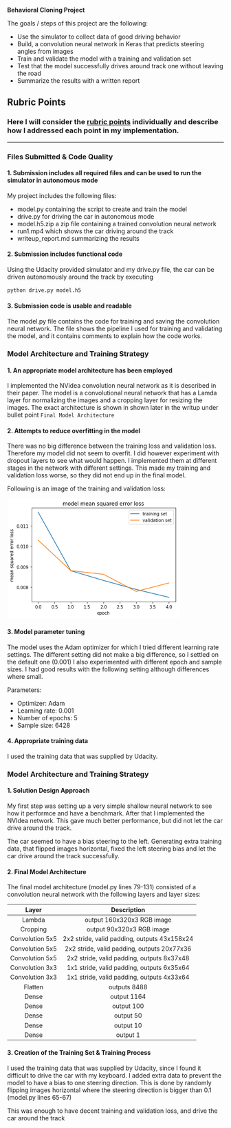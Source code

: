 **Behavioral Cloning Project**

The goals / steps of this project are the following:
* Use the simulator to collect data of good driving behavior
* Build, a convolution neural network in Keras that predicts steering angles from images
* Train and validate the model with a training and validation set
* Test that the model successfully drives around track one without leaving the road
* Summarize the results with a written report


[//]: # (Image References)

[image1]: ./output_images/training_validation_loss.png "Model Visualization"

## Rubric Points
### Here I will consider the [rubric points](https://review.udacity.com/#!/rubrics/432/view) individually and describe how I addressed each point in my implementation.  

---
### Files Submitted & Code Quality

#### 1. Submission includes all required files and can be used to run the simulator in autonomous mode

My project includes the following files:
* model.py containing the script to create and train the model
* drive.py for driving the car in autonomous mode
* model.h5.zip a zip file containing a trained convolution neural network 
* run1.mp4 which shows the car driving around the track
* writeup_report.md summarizing the results

#### 2. Submission includes functional code
Using the Udacity provided simulator and my drive.py file, the car can be driven autonomously around the track by executing 
```sh
python drive.py model.h5
```

#### 3. Submission code is usable and readable

The model.py file contains the code for training and saving the convolution neural network. The file shows the pipeline I used for training and validating the model, and it contains comments to explain how the code works.

### Model Architecture and Training Strategy

#### 1. An appropriate model architecture has been employed

I implemented the NVidea convolution neural network as it is described in their paper.
The model is a convolutional neural network that has a Lamda layer for normalizing the images and a cropping layer for resizing the images.
The exact architecture is shown in shown later in the writup under bullet point `Final Model Architecture`

#### 2. Attempts to reduce overfitting in the model

There was no big difference between the training loss and validation loss. Therefore my model did not seem to overfit.
I did however experiment with dropout layers to see what would happen. I implemented them at different stages in the network with different settings.
This made my training and validation loss worse, so they did not end up in the final model.

Following is an image of the training and validation loss:

![alt text][image1]

#### 3. Model parameter tuning

The model uses the Adam optimizer for which I tried different learning rate settings. The different setting did not make a big difference, so I settled on the default one (0.001)
I also experimented with different epoch and sample sizes. I had good results with the following setting although differences where small.

Parameters:

* Optimizer: Adam
* Learning rate: 0.001
* Number of epochs: 5
* Sample size: 6428

#### 4. Appropriate training data

I used the training data that was supplied by Udacity.

### Model Architecture and Training Strategy

#### 1. Solution Design Approach

My first step was setting up a very simple shallow neural network to see how it performce and have a benchmark.
After that I implemented the NVIdea network. This gave much better performance, but did not let the car drive around the track.

The car seemed to have a bias steering to the left.
Generating extra training data, that flipped images horizontal, fixed the left steering bias and let the car drive around the track successfully.

#### 2. Final Model Architecture

The final model architecture (model.py lines 79-131) consisted of a convolution neural network with the following layers and layer sizes:

| Layer                 |     Description                               | 
|:---------------------:|:---------------------------------------------:| 
| Lambda                | output 160x320x3 RGB image                    | 
| Cropping              | output 90x320x3 RGB image                     | 
| Convolution 5x5       | 2x2 stride, valid padding, outputs 43x158x24  |
| Convolution 5x5       | 2x2 stride, valid padding, outputs 20x77x36   |
| Convolution 5x5       | 2x2 stride, valid padding, outputs 8x37x48    |
| Convolution 3x3       | 1x1 stride, valid padding, outputs 6x35x64    |
| Convolution 3x3       | 1x1 stride, valid padding, outputs 4x33x64    |
| Flatten               | outputs 8488                                  |
| Dense                 | output 1164                                   |
| Dense                 | output 100                                    |
| Dense                 | output 50                                     |
| Dense                 | output 10                                     |
| Dense                 | output 1                                      |

#### 3. Creation of the Training Set & Training Process

I used the training data that was supplied by Udacity, since I found it difficult to drive the car with my keyboard.
I added extra data to prevent the model to have a bias to one steering direction. This is done by randomly flipping images horizontal where the steering direction is bigger than 0.1 (model.py lines 65-67)

This was enough to have decent training and validation loss, and drive the car around the track

